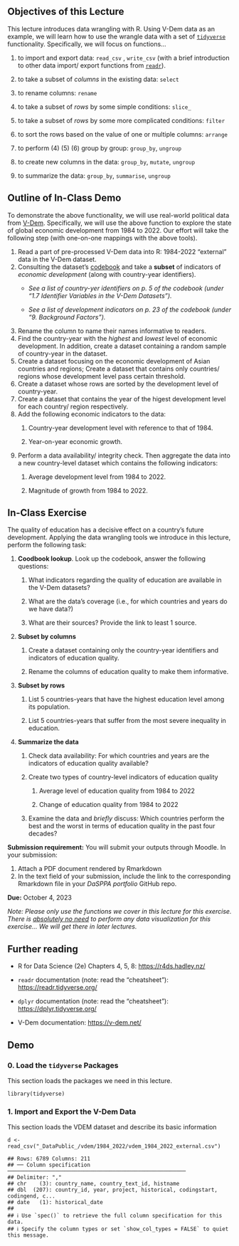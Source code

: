 ## Objectives of this Lecture

This lecture introduces data wrangling with R. Using V-Dem data as an
example, we will learn how to use the wrangle data with a set of
[`tidyverse`](https://www.tidyverse.org/) functionality. Specifically,
we will focus on functions…

1.  to import and export data: `read_csv` , `write_csv` (with a brief
    introduction to other data import/ export functions from
    [`readr`](https://readr.tidyverse.org/)).

2.  to take a subset of *columns* in the existing data: `select`

3.  to rename columns: `rename`

4.  to take a subset of *rows* by some simple conditions: `slice_`

5.  to take a subset of *rows* by some more complicated conditions:
    `filter`

6.  to sort the rows based on the value of one or multiple columns:
    `arrange`

7.  to perform (4) (5) (6) group by group: `group_by`, `ungroup`

8.  to create new columns in the data: `group_by`, `mutate`, `ungroup`

9.  to summarize the data: `group_by`, `summarise`, `ungroup`

## Outline of In-Class Demo

To demonstrate the above functionality, we will use real-world political
data from [V-Dem](https://v-dem.net/). Specifically, we will use the
above function to explore the state of global economic development from
1984 to 2022. Our effort will take the following step (with one-on-one
mappings with the above tools).

1.  Read a part of pre-processed V-Dem data into R: 1984-2022 “external”
    data in the V-Dem dataset.
2.  Consulting the dataset’s
    [codebook](https://github.com/haohanchen/HKU_POLI3148_23Fall/blob/main/_DataPublic_/vdem/documentation/codebook_v13.pdf)
    and take a **subset** of indicators of *economic development* (along
    with country-year identifiers).
    -   *See a list of country-yer identifiers on p. 5 of the codebook
        (under “1.7 Identifier Variables in the V-Dem Datasets”).*

    -   *See a list of development indicators on p. 23 of the codebook
        (under “9. Background Factors”).*
3.  Rename the column to name their names informative to readers.
4.  Find the country-year with the *highest* and *lowest* level of
    economic development. In addition, create a dataset containing a
    random sample of country-year in the dataset.
5.  Create a dataset focusing on the economic development of Asian
    countries and regions; Create a dataset that contains only
    countries/ regions whose development level pass certain threshold.
6.  Create a dataset whose rows are sorted by the development level of
    country-year.
7.  Create a dataset that contains the year of the higest development
    level for each country/ region respectively.
8.  Add the following economic indicators to the data:
    1.  Country-year development level with reference to that of 1984.

    2.  Year-on-year economic growth.
9.  Perform a data availability/ integrity check. Then aggregate the
    data into a new country-level dataset which contains the following
    indicators:
    1.  Average development level from 1984 to 2022.

    2.  Magnitude of growth from 1984 to 2022.

## In-Class Exercise

The quality of education has a decisive effect on a country’s future
development. Applying the data wrangling tools we introduce in this
lecture, perform the following task:

1.  **Coodbook lookup**. Look up the codebook, answer the following
    questions:
    1.  What indicators regarding the quality of education are available
        in the V-Dem datasets?

    2.  What are the data’s coverage (i.e., for which countries and
        years do we have data?)

    3.  What are their sources? Provide the link to least 1 source.
2.  **Subset by columns**
    1.  Create a dataset containing only the country-year identifiers
        and indicators of education quality.

    2.  Rename the columns of education quality to make them
        informative.
3.  **Subset by rows**
    1.  List 5 countries-years that have the highest education level
        among its population.

    2.  List 5 countries-years that suffer from the most severe
        inequality in education.
4.  **Summarize the data**
    1.  Check data availability: For which countries and years are the
        indicators of education quality available?

    2.  Create two types of country-level indicators of education
        quality

        1.  Average level of education quality from 1984 to 2022

        2.  Change of education quality from 1984 to 2022

    3.  Examine the data and *briefly* discuss: Which countries perform
        the best and the worst in terms of education quality in the past
        four decades?

**Submission requirement:** You will submit your outputs through Moodle.
In your submission:

1.  Attach a PDF document rendered by Rmarkdown
2.  In the text field of your submission, include the link to the
    corresponding Rmarkdown file in your *DaSPPA portfolio* GitHub repo.

**Due:** October 4, 2023

*Note:* *Please* *only use the functions we cover in this lecture for
this exercise. There is <u>absolutely no need</u> to perform any data
visualization for this exercise… We will get there in later lectures.*

## Further reading

-   R for Data Science (2e) Chapters 4, 5, 8: <https://r4ds.hadley.nz/>

-   `readr` documentation (note: read the “cheatsheet”):
    <https://readr.tidyverse.org/>

-   `dplyr` documentation (note: read the “cheatsheet”):
    <https://dplyr.tidyverse.org/>

-   V-Dem documentation: <https://v-dem.net/>

## Demo

### 0. Load the `tidyverse` Packages

This section loads the packages we need in this lecture.

    library(tidyverse)

### 1. Import and Export the V-Dem Data

This section loads the VDEM dataset and describe its basic information

    d <- read_csv("_DataPublic_/vdem/1984_2022/vdem_1984_2022_external.csv")

    ## Rows: 6789 Columns: 211
    ## ── Column specification ────────────────────────────────────────────────────────
    ## Delimiter: ","
    ## chr    (3): country_name, country_text_id, histname
    ## dbl  (207): country_id, year, project, historical, codingstart, codingend, c...
    ## date   (1): historical_date
    ## 
    ## ℹ Use `spec()` to retrieve the full column specification for this data.
    ## ℹ Specify the column types or set `show_col_types = FALSE` to quiet this message.

